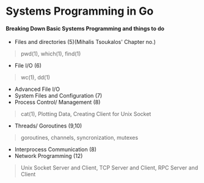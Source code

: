 # Systems Programming in Go

#### Breaking Down Basic Systems Programming and things to do

* Files and directories (5)(Mihalis Tsoukalos' Chapter no.)
> pwd(1), which(1), find(1)
* File I/O (6)
> wc(1), dd(1)
* Advanced File I/O
* System Files and Configuration (7)
* Process Control/ Management (8)
> cat(1), Plotting Data, Creating Client for Unix Socket
* Threads/ Goroutines (9,10)
> goroutines, channels, syncronization, mutexes
* Interprocess Communication (8)
* Network Programming (12)
> Unix Socket Server and Client, TCP Server and Client, RPC Server and Client